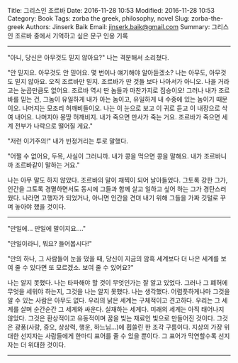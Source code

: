 Title: 그리스인 조르바
Date: 2016-11-28 10:53
Modified: 2016-11-28 10:53
Category: Book
Tags: zorba the greek, philosophy, novel
Slug: zorba-the-greek
Authors: Jinserk Baik
Email:  jinserk.baik@gmail.com
Summary: 그리스인 조르바 중에서 기억하고 싶은 문구 인용 기록

---

"아니, 당신은 아무것도 믿지 않아요?" 나는 격분해서 소리쳤다.

"안 믿지요. 아무것도 안 믿어요. 몇 번이나 얘기해야 알아듣겠소?
나는 아무도, 아무것도 믿지 않아요. 오직 조르바만 믿지. 조르바가 딴 것들 보다 나아서가 아니오.
나을 거라고는 눈곱만큼도 없어요. 조르바 역시 딴 놈들과 마찬가지로 짐승이오! 
그러나 내가 조르바를 믿는 건, 그놈이 유일하게 내가 아는 놈이고, 유일하게
내 수중에 있는 놈이기 때문이오. 나머지는 모조리 허깨비들이오. 나는 이 눈으로 보고
이 귀로 듣고 이 내장으로 삭여 내어요. 나머지야 몽땅 허깨비지. 내가 죽으면 만사가 죽는 거요.
조르바가 죽으면 세계 전부가 나락으로 떨어질 게요."

"저런 이기주의!" 내가 빈정거리는 투로 말했다.

"어쩔 수 없어요, 두목, 사실이 그러니까. 내가 콩을 먹으면 콩을 말해요.
내가 조르바니까 조르바같이 말하는 거요."

나는 아무 말도 하지 않았다. 조르바의 말이 채찍이 되어 날아들었다. 그토록 강한 그가,
인간을 그토록 경멸하면서도 동시에 그들과 함께 살고 일하고 싶어 하는 그가 경탄스러웠다.
나라면 고행자가 되었거나, 아니면 인간을 견뎌 내기 위해 그들을 가짜 깃털로 꾸며 놓아야 했을 것이다.


---

"만일에... 만일에 말이지요...."

"만일이라니, 뭐요? 들어봅시다!"

"만의 하나, 그 사람들이 눈을 떴을 때, 당신이 지금의 암흑 세계보다 더 나은 세계를 보여 줄 수 있다면
또 모르겠소. 보여 줄 수 있어요?"

나는 알지 못했다. 나는 타파해야 할 것이 무엇인가는 잘 알고 있었다.
그러나 그 폐허에 무엇을 세워야 하는지, 그것을 나는 알지 못했다. 
나는 생각했다. 어렴풋하게나마 그것을 알 수 있는 사람은 아무도 없다.
우리의 낡은 세계는 구체적이고 견고하다. 우리는 그 세계를 살며 순간순간 그 세계와 싸운다.
실재하는 세계다. 미래의 세계는 아직 태어나지 않았다. 그것은 환상적이고 유동적이며
꿈을 빚는 재료인 빛으로 만들어진 것이다. 그것은 광풍(사랑, 증오, 상상력, 행운, 하느님...)에
휩쓸린 한 조각 구름이다. 지상의 가장 위대한 선지자는 사람들에게 한마디 표어를 줄 수 있을 뿐이다.
그 표어가 막연할수록 선지자는 더 위대한 것이다.

---

